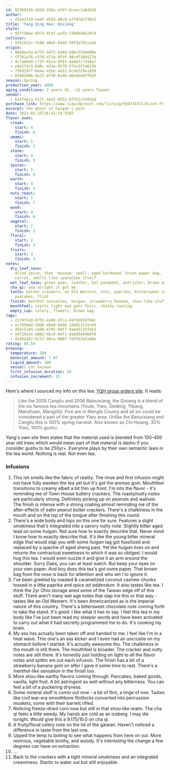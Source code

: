 ```yaml
---
id: 02369418-1016-436a-af4f-8ceec1a64b36
author:
  - 4fe43719-eedf-4559-80c0-e778f8cf39c5
title: 'Yang Qing Hao: Qixiang'
style:
  - 95ff3bee-9373-4fef-aafb-5368b48e29c4
cultivar:
  - 976cb22c-fe00-40e5-8949-f0f3a791ce26
origin:
  - 88d4ea3a-b772-4472-bd44-566c55bb608e
  - ff781a76-c57d-472a-9f3f-98c4f36b527b
  - 4cfabb09-c73f-43ca-9f6f-4e46fc7344a7
  - e9a17dc5-6d6c-433a-9570-5f4c5f7a6236
  - 756d197f-6e4a-42bb-ad12-6cde329e1939
  - 8f94266b-da17-4f30-8a46-d6b4b4dffbd3
season: Spring
production_year: 2006
aging_conditions: 2 years US, ~12 years Taiwan
vendor:
  - 6247aeca-512f-4a22-8352-67551cfa92ad
purchase_link: https://www.liquidproust.com/listing/910741471/black-friday-yang-qing-hao-special-28g
excerpt: the ghost of huigan's past
date: 2021-02-25T16:41:59.558Z
flavor_axes:
  cream:
    start: 4
    finish: 6
  umami:
    start: 5
    finish: 3
  stone:
    start: 4
    finish: 5
  spices:
    start: 5
    finish: 5
  earth:
    start: 4
    finish: 5
  nuts_roast:
    start: 7
    finish: 7
  wood:
    start: 4
    finish: 6
  vegetal:
    start: 1
    finish: 2
  floral:
    start: 2
    finish: 3
  fruits:
    start: 3
    finish: 3
notes:
  dry_leaf_nose:
    dried spice, that 'museum' smell, aged hardwood, brown paper bag,
    carrot, smells like spacetime itself
  wet_leaf_nose: green peas, leather, hot pavement, petrichor, brown paper bag
  cha_qi: yea alright it got me
  taste: butter crackers, an Old Western, nuts, paprika, bittersweet chocolate,
    pancakes, flint
  finish: menthol sensation, huigan, strawberry banana, shou-like stuff
  mouthfeel: starts light and gets thicc, chalky coating
  empty_cup: celery, flowers, brown bag
tags:
  - 2179f410-8755-4a99-97ca-69f2b959784c
  - ec7956dd-39db-40a0-b8d6-326811515c9d
  - 45bc51d4-ca88-4795-94f7-9aa42115feb3
  - 9df29a3e-d882-4bc0-b4f1-8ab03e6960f6
  - d1d6a167-6c51-46ca-8887-fdf533afaa0e
rating: 85.54
brewing:
  temperature: 204
  material_amount: 7.07
  liquid_amount: 100
  vessel: Cat Gaiwan
  first_infusion_duration: 10
  infusion_increment: 15
---
```


Here's where I sourced my info on this tea: [YQH group orders site](<YQH group orders site>). It reads:

> Like the 2005 Cangliu and 2006 Baisuixiang, the Qixiang is a blend of the six famous tea mountains (Youle, Yiwu, Gedeng, Yibang, Manzhuan, Mangzhi). Five are in Mengla County and all six could be considered a part of the greater Yiwu area. Unlike the Baisuixiang and Cangliu this is 100% spring harvest. Also known as Chi Hsiang. 30% Yiwu, 100% gushu.

Yang's own site then states that the material used is blended from 100-400 year old trees which would mean part of that material is dashu if you consider gushu to be 250yr+. Everyone plays by their own semantic laws in the tea world. Nothing is real. Not even tea.

### Infusions

1. This ish smells like the fabric of reality. The rinse and first infusion might not have fully awoken the tea yet but it's got the aromas goin. Mouthfeel transitions to creamy albeit a bit thin up front. I'm into the flavor - it's reminding me of Town House buttery crackers. The roasty/nutty notes are particularly strong. Definitely picking up on peanuts and walnuts. The finish is intense with a strong coating almost reminding me of the after-effects of eatin peanut butter crackers. There's a chalkiness in the mouth and on the top of the tongue after finishing this round.
2. There's a wide body and hips on this one for sure. Features a slight smokiness that's integrated into a savory nutty note. Slightly bitter aged lead on some _huigan_. Not sure how to exactly describe that. Never mind I know how to exactly describe that. It's like the young bitter mineral edge that would slap you with some _huigan_ tag got fossilized and replaced by a spectre of aged sheng past. Yet the _huigan_ lives on and returns the contractual sweetness to which it was so obliged. I would hug this tea. I would even nuzzle it and give it an arm around the shoulder. Sorry Daes, you can at least watch. But keep your eyes on your own paper. And boy does this tea's got some paper. That brown bag from the nose is back for attention and who am I to ignore it.
3. I've been greeted by roasted & caramelized coconut cashew chunks tossed in a little paprika and spice _ad addendum_. It also tastes like tea. I think the 2yr Ohio storage aired some of the Taiwan edge off of this stuff. There aren't many wet age notes that slap me this or that way - tastes like an Old Western. It's been Americanized as is the imperial nature of this country. There's a bittersweet chocolate note coming forth to take the stand. It's good. I like what it has to say. I feel this tea in my body like I've just been read my sleeper words and have been activated to carry out what it had secretly programmed me to do. It's cooking my brain.
4. My ass has actually been taken off and handed to me. I feel like I'm in a heat wave. This one's an ass kicker and I even had an uncrustie on my stomach before I started. It's actually awesome tho. The chalkiness in the mouth is still there. The mouthfeel is broader. The cracker and nutty notes are still there. It's honestly just holding on tight to all the flavor notes and spittin em out each infusion. The finish has a bit of a strawberry banana goin on after I gave it some time to rest. There's a menthol-like sensation in the finish too.
5. More shou-like earthy flavors coming through. Pancakes, baked goods, vanilla, light fruit. A bit astringent as well without any bitterness. You can feel a bit of a puckering dryness.
6. Some mineral stuff is comin out now - a bit of flint, a tinge of iron. Tastes like civil war-era smoothbore flintlocks converted into percussion muskets, some with their barrels rifled.
7. Noticing freeze-dried corn now but still in that shou-like realm. The cha qi feels a little weedy. My hands are cold as an iceberg. I may die tonight. Would give this a 9.175/10.0 on cha qi.
8. A fruity/floral celery note on the lid of the gaiwan. Haven't noticed a difference in taste from the last one.
9. Upped the temp to boiling to see what happens from here on out. More resinous, vegetable brothy, and woody. It's interesting the change a few degrees can have on extraction.
10. ...
11. Back to the crackers with a tight mineral smokiness and an integrated creaminess. Startin to water out but still enjoyable.

